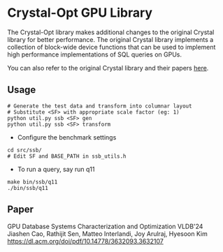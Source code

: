 Crystal-Opt GPU Library
=================

The Crystal-Opt library makes additional changes to the original Crystal library for better performance. The original Crystal library implements a collection of block-wide device functions that can be used to implement high performance implementations of SQL queries on GPUs.

You can also refer to the original Crystal library and their papers [here](https://github.com/anilshanbhag/crystal).

Usage
----

```
# Generate the test data and transform into columnar layout
# Substitute <SF> with appropriate scale factor (eg: 1)
python util.py ssb <SF> gen
python util.py ssb <SF> transform
```

* Configure the benchmark settings
```
cd src/ssb/
# Edit SF and BASE_PATH in ssb_utils.h
```

* To run a query, say run q11
```
make bin/ssb/q11
./bin/ssb/q11
```

Paper
----
GPU Database Systems Characterization and Optimization VLDB'24  
Jiashen Cao, Rathijit Sen, Matteo Interlandi, Joy Arulraj, Hyesoon Kim
https://dl.acm.org/doi/pdf/10.14778/3632093.3632107
